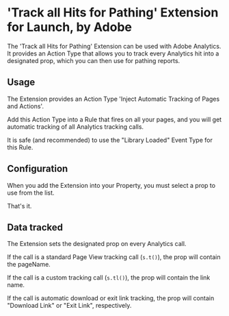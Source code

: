 # 'Track all Hits for Pathing' Extension for Launch, by Adobe

The 'Track all Hits for Pathing' Extension can be used with Adobe Analytics. It
provides an Action Type that allows you to track every Analytics hit into a
designated prop, which you can then use for pathing reports.

## Usage

The Extension provides an Action Type 'Inject Automatic Tracking of Pages and Actions'.

Add this Action Type into a Rule that fires on all your pages, and you will get automatic tracking of all Analytics tracking calls.

It is safe (and recommended) to use the "Library Loaded" Event Type for this Rule.

## Configuration

When you add the Extension into your Property, you must select a prop to use from the list.

That's it.

## Data tracked

The Extension sets the designated prop on every Analytics call.

If the call is a standard Page View tracking call (```s.t()```), the prop will contain the pageName.

If the call is a custom tracking call (```s.tl()```), the prop will contain the link name.

If the call is automatic download or exit link tracking, the prop will contain "Download Link" or "Exit Link", respectively.
